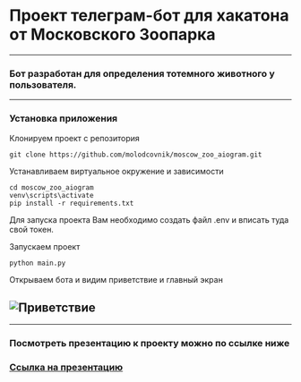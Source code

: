 # Проект телеграм-бот для хакатона от Московского Зоопарка
____

### Бот разработан для определения тотемного животного у пользователя.
____
### Установка приложения
Клонируем проект с репозитория 
```
git clone https://github.com/molodcovnik/moscow_zoo_aiogram.git
```
Устанавливаем виртуальное окружение и зависимости
```
cd moscow_zoo_aiogram
venv\scripts\activate
pip install -r requirements.txt
```
Для запуска проекта Вам необходимо создать файл .env и вписать туда свой токен.

Запускаем проект
```
python main.py
```

Открываем бота и видим приветствие и главный экран


![Приветствие](https://downloader.disk.yandex.ru/preview/0254326cdf7b56fcec2683ca689955e2ec1cc735bcdc65b58cbec0473cccf1ad/6488b3d0/7R8DBbffk4eLD2IGRSboUUP96BpnTfeL68S37gJkfUTHJJ8tBLlgbuDPY7Av5FcQq0Ul5daaiH81B8fSnV3Nhw%3D%3D?uid=0&filename=photo_2023-06-13_15-10-14.jpg&disposition=inline&hash=&limit=0&content_type=image%2Fjpeg&owner_uid=0&tknv=v2&size=2048x2048)
----



____
### Посмотреть презентацию к проекту можно по ссылке ниже
### [Ссылка на презентацию](https://disk.yandex.ru/i/V5lG5JH_myMqgQ)